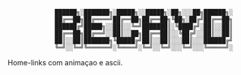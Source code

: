 
                 ██████╗░███████╗░█████╗░░█████╗░██╗░░░██╗██████╗░
                 ██╔══██╗██╔════╝██╔══██╗██╔══██╗╚██╗░██╔╝██╔══██╗
                 ██████╔╝█████╗░░██║░░╚═╝███████║░╚████╔╝░██║░░██║
                 ██╔══██╗██╔══╝░░██║░░██╗██╔══██║░░╚██╔╝░░██║░░██║
                 ██║░░██║███████╗╚█████╔╝██║░░██║░░░██║░░░██████╔╝
                 ╚═╝░░╚═╝╚══════╝░╚════╝░╚═╝░░╚═╝░░░╚═╝░░░╚═════╝░
                 
Home-links com animaçao e ascii.
